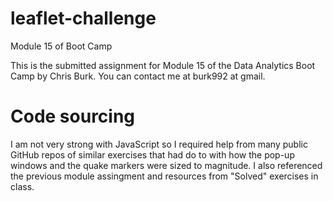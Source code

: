 # leaflet-challenge
 Module 15 of Boot Camp

This is the submitted assignment for Module 15 of the Data Analytics Boot Camp by Chris Burk. You can contact me at burk992 at gmail.

# Code sourcing

I am not very strong with JavaScript so I required help from many public GitHub repos of similar exercises that had do to with how the pop-up windows and the quake markers were sized to magnitude. I also referenced the previous module assingment and resources from "Solved" exercises in class.
